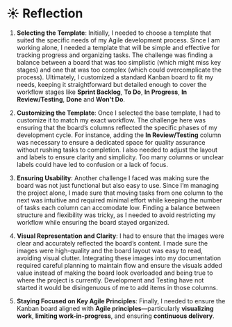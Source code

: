 # ☀️ Reflection

1. **Selecting the Template**: Initially, I needed to choose a template that suited the specific needs of my Agile development process. Since I am working alone, I needed a template that will be simple and effective for tracking progress and organizing tasks. The challenge was finding a balance between a board that was too simplistic (which might miss key stages) and one that was too complex (which could overcomplicate the process).
Ultimately, I customized a standard Kanban board to fit my needs, keeping it straightforward but detailed enough to cover the workflow stages like **Sprint Backlog**, **To Do**, **In Progress**, **In Review/Testing**, **Done** and **Won't Do**.

3. **Customizing the Template**: Once I selected the base template, I had to customize it to match my exact workflow. The challenge here was ensuring that the board’s columns reflected the specific phases of my development cycle. For instance, adding the **In Review/Testing** column was necessary to ensure a dedicated space for quality assurance without rushing tasks to completion.
I also needed to adjust the layout and labels to ensure clarity and simplicity. Too many columns or unclear labels could have led to confusion or a lack of focus.

5. **Ensuring Usability**: Another challenge I faced was making sure the board was not just functional but also easy to use. Since I’m managing the project alone, I made sure that moving tasks from one column to the next was intuitive and required minimal effort while keeping the number of tasks each column can accomodate low.
Finding a balance between structure and flexibility was tricky, as I needed to avoid restricting my workflow while ensuring the board stayed organized.

7. **Visual Representation and Clarity**: I had to ensure that the images were clear and accurately reflected the board’s content.
I made sure the images were high-quality and the board layout was easy to read, avoiding visual clutter. Integrating these images into my documentation required careful planning to maintain flow and ensure the visuals added value instead of making the board look overloaded and being true to where the project is currently.
Development and Testing have not started it would be disingenuous of me to add items in those columns.

9. **Staying Focused on Key Agile Principles**: Finally, I needed to ensure the Kanban board aligned with **Agile principles**—particularly **visualizing work**, **limiting work-in-progress**, and ensuring **continuous delivery**.
